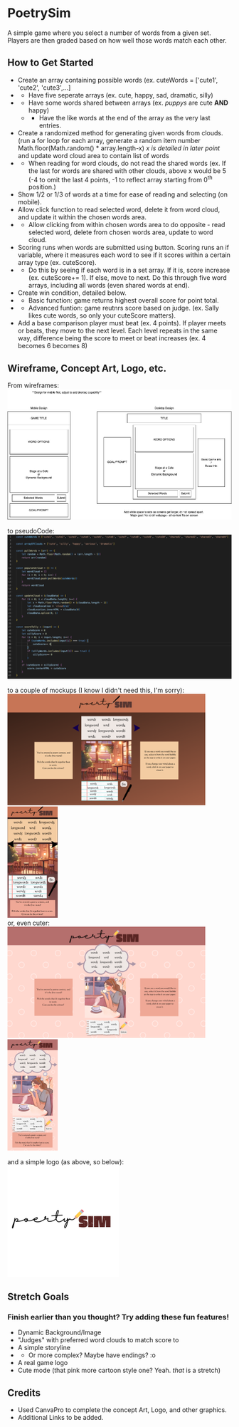# PoetrySim
A simple game where you select a number of words from a given set. Players are then graded based on how well those words match each other. 

## How to Get Started
- Create an array containing possible words (ex. cuteWords = ['cute1', 'cute2', 'cute3',...] 
- - Have five seperate arrays (ex. cute, happy, sad, dramatic, silly)
- - Have some words shared between arrays (ex. *puppys* are cute **AND** happy)
  - - Have the like words at the end of the array as the very last entries.
- Create a randomized method for generating given words from clouds. (run a for loop for each array, generate a random item number Math.floor(Math.random() * array.length-x) *x is detailed in later point* and update word cloud area to contain list of words
- - When reading for word clouds, do not read the shared words (ex. If the last for words are shared with other clouds, above x would be 5 (-4 to omit the last 4 points, -1 to reflect array starting from 0<sup>th</sup> position.) 
- Show 1/2 or 1/3 of words at a time for ease of reading and selecting (on mobile). 
- Allow click function to read selected word, delete it from word cloud, and update it within the chosen words area.
- - Allow clicking from within chosen words area to do opposite - read selected word, delete from chosen words area, update to word cloud.
- Scoring runs when words are submitted using button. Scoring runs an if variable, where it measures each word to see if it scores within a certain array type (ex. cuteScore).
- - Do this by seeing if each word is in a set array. If it is, score increase (ex. cuteScore+= 1). If else, move to next. Do this through five word arrays, including all words (even shared words at end).
- Create win condition, detailed below. 
- - Basic function: game returns highest overall score for point total.
- - Advanced funtion: game reutnrs score based on judge. (ex. Sally likes cute words, so only your cuteScore matters).
- Add a base comparison player must beat (ex. 4 points). If player meets or beats, they move to the next level. Each level repeats in the same way, difference being the score to meet or beat increases (ex. 4 becomes 6 becomes 8)


## Wireframe, Concept Art, Logo, etc. 
From wireframes: 
![wireframe of game concept](assets/PoetrySimWireframes.jpg)

to pseudoCode:
![a snippet of some pseudocode done for project](assets/pseudoCodeSnippet.png)

to a couple of mockups (I know I didn't need this, I'm sorry):<br />
<img src="assets/basicWeb.png" height="250px">
<img src="assets/basicMobile.png" height="250px">
<br />or, even cuter: <br />
<img src="assets/cuteWeb.png" height="250px">
<img src="assets/cuteMobile.png" height="250px">

and a simple logo (as above, so below): <br />
<img src="assets/logos/line%20red.png" height="250px">



## Stretch Goals
### Finish earlier than you thought? Try adding these fun features!
- Dynamic Background/Image
- "Judges" with preferred word clouds to match score to
- A simple storyline
- - Or more complex? Maybe have endings? :o
- A real game logo
- Cute mode (that pink more cartoon style one? Yeah. *that* is a stretch)

## Credits
- Used CanvaPro to complete the concept Art, Logo, and other graphics.
- Additional Links to be added. 
